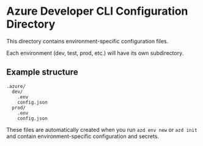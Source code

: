 # Azure Developer CLI Configuration Directory

This directory contains environment-specific configuration files.

Each environment (dev, test, prod, etc.) will have its own subdirectory.

## Example structure

```text
.azure/
  dev/
    .env
    config.json
  prod/
    .env
    config.json
```

These files are automatically created when you run `azd env new` or `azd init` and contain environment-specific configuration and secrets.